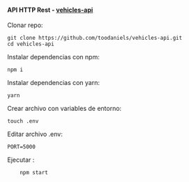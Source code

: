 #### API HTTP Rest - [vehicles-api](https://github.com/toodaniels/vehicles-api)

Clonar repo:

    git clone https://github.com/toodaniels/vehicles-api.git
    cd vehicles-api 
Instalar dependencias con npm:

	npm i 

Instalar dependencias con yarn:

	yarn 

Crear archivo con variables de entorno:
		
	touch .env 

Editar archivo .env:

	PORT=5000

Ejecutar :
		
		npm start 
